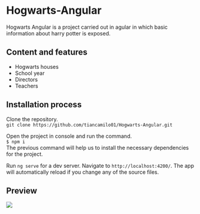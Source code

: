 # Hogwarts-Angular

Hogwarts Angular is a project carried out in agular in which basic information about harry potter is exposed.

## Content and features
- Hogwarts houses
- School year
- Directors
- Teachers

## Installation process

Clone the repository.<br>
`git clone https://github.com/tiancamilo01/Hogwarts-Angular.git`


Open the project in console and run the command.<br>
    `$ npm i`
<br>The previous command will help us to install the necessary dependencies for the project.

Run `ng serve` for a dev server. Navigate to `http://localhost:4200/`. The app will automatically reload if you change any of the source files.


## Preview

<img src="https://github.com/tiancamilo01/Hogwarts-Angular/blob/master/taller-angular/src/assets/img/hogwarts-angular-img.png">
